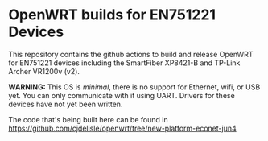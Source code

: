 # OpenWRT builds for EN751221 Devices

This repository contains the github actions to build and release
OpenWRT for EN751221 devices including the SmartFiber XP8421-B and
TP-Link Archer VR1200v (v2).

**WARNING:** This OS is *minimal*, there is no support for Ethernet,
wifi, or USB yet. You can only communicate with it using UART. Drivers
for these devices have not yet been written.

The code that's being built here can be found in https://github.com/cjdelisle/openwrt/tree/new-platform-econet-jun4

